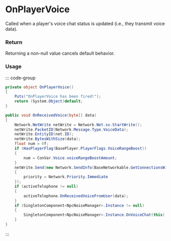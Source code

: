 # OnPlayerVoice
<Badge type="info" text="Player"/><Badge type="danger" text="Carbon Compatible"/><Badge type="warning" text="Oxide Compatible"/>
Called when a player's voice chat status is updated (i.e., they transmit voice data).

### Return
Returning a non-null value cancels default behavior.

### Usage
::: code-group
```csharp [Example]
private object OnPlayerVoice()
{
	Puts("OnPlayerVoice has been fired!");
	return (System.Object)default;
}
```
```csharp [Source — Assembly-CSharp @ BasePlayer]
public void OnReceivedVoice(byte[] data)
{
	Network.NetWrite netWrite = Network.Net.sv.StartWrite();
	netWrite.PacketID(Network.Message.Type.VoiceData);
	netWrite.EntityID(net.ID);
	netWrite.BytesWithSize(data);
	float num = 0f;
	if (HasPlayerFlag(BasePlayer.PlayerFlags.VoiceRangeBoost))
	{
		num = ConVar.Voice.voiceRangeBoostAmount;
	}
	netWrite.Send(new Network.SendInfo(BaseNetworkable.GetConnectionsWithin(base.transform.position, 100f + num, addSecondaryConnections: true))
	{
		priority = Network.Priority.Immediate
	});
	if (activeTelephone != null)
	{
		activeTelephone.OnReceivedVoiceFromUser(data);
	}
	if (SingletonComponent<NpcNoiseManager>.Instance != null)
	{
		SingletonComponent<NpcNoiseManager>.Instance.OnVoiceChat(this);
	}
}

```
:::
